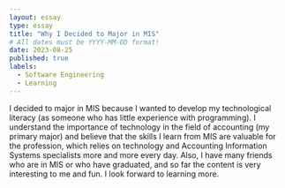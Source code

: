 ```yaml
---
layout: essay
type: essay
title: "Why I Decided to Major in MIS"
# All dates must be YYYY-MM-DD format!
date: 2023-08-25
published: true
labels:
  - Software Engineering
  - Learning
---
```


I decided to major in MIS because I wanted to develop my technological literacy (as someone who has little experience with programming). I understand the importance of technology in the field of accounting (my primary major) and believe that the skills I learn from MIS are valuable for the profession, which relies on technology and Accounting Information Systems specialists more and more every day. Also, I have many friends who are in MIS or who have graduated, and so far the content is very interesting to me and fun. I look forward to learning more. 
